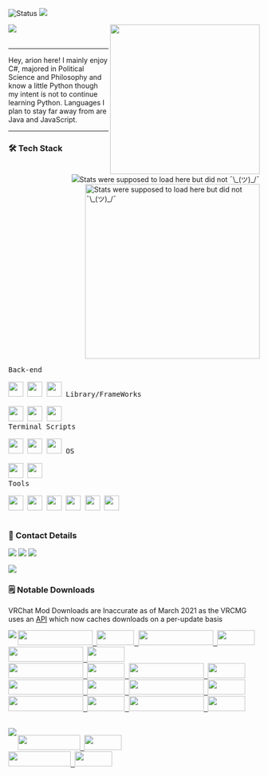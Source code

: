 ![Status](https://img.shields.io/badge/Status-Yes!-blue?style=for-the-badge)
<a href="https://github.com/Arion-Kun/">
	<img src="https://komarev.com/ghpvc/?username=Arion-Kun&style=for-the-badge">
</a>

<img align="left" src="https://readme-typing-svg.herokuapp.com?lines=Keep%20Coding!;CSharp%20|%20GoLang%20|%20Python;Always%20learning%20new%20things;Hope%20my%20work%20helps%20you%20achieve%20what%20you%20want!&width=500&height=50">

<img align="right" width="300" src="https://cdn.discordapp.com/attachments/857319153031315456/945032662987472906/bg_2.png">
<br><br>

<hr>
Hey, arion here! I mainly enjoy C#, majored in Political Science and Philosophy and know a little Python though my intent is not to continue learning Python. Languages I plan to stay far away from are Java and JavaScript.
<hr>

<p>
	<a href="https://youtu.be/K7XHy8nppf4">
		<img align="right" src="https://github-readme-stats.vercel.app/api/top-langs?username=Arion-Kun&show_icons=true&include_all_commits=true&show_icons=true&title_color=fff&icon_color=303030&text_color=fff&bg_color=303030&hide_border=false" alt="Stats were supposed to load here but did not ¯\_(ツ)_/¯" />
	  <img align="right" width="350" src="https://github-readme-stats.vercel.app/api?username=Arion-Kun&show_icons=true&include_all_commits=true&show_icons=true&title_color=fff&icon_color=303030&text_color=fff&bg_color=303030&hide_border=false" alt="Stats were supposed to load here but did not ¯\_(ツ)_/¯" />
	</a>
</p>
	
<h3>🛠 Tech Stack</h3>
<p style="display: inline-block;" align="left">
  <kbd>
    <kbd>Back-end</kbd>
    <br>
    <br>
	<a href="https://en.wikipedia.org/wiki/C_Sharp_(programming_language)"><img width="30px" src="https://cdn.jsdelivr.net/gh/devicons/devicon/icons/csharp/csharp-plain.svg" /></a>
	<a href="https://en.wikipedia.org/wiki/Go_(programming_language)"><img width="30px" src="https://cdn.jsdelivr.net/gh/devicons/devicon/icons/go/go-original-wordmark.svg" /></a>
	<a href="https://en.wikipedia.org/wiki/Python_(programming_language)"><img width="30px" src="https://cdn.jsdelivr.net/gh/devicons/devicon/icons/python/python-original.svg" /></a>
  </kbd>
  <kbd>
    <kbd>Library/FrameWorks</kbd>
    <br>
    <br>
	<a href="https://www.nuget.org/"><img width="30px" src="https://upload.wikimedia.org/wikipedia/commons/thumb/2/25/NuGet_project_logo.svg/64px-NuGet_project_logo.svg.png" /></a>
	<a href="https://www.tutorialsteacher.com/core/dotnet-core"><img width="30px" src="https://cdn.discordapp.com/attachments/857319153031315456/945022087196725298/dotnet-logo.png" /></a>
	<a href="https://en.wikipedia.org/wiki/.NET_Framework"><img width="30px" src="https://upload.wikimedia.org/wikipedia/commons/thumb/a/a3/.NET_Logo.svg/120px-.NET_Logo.svg.png" /></a>
  </kbd>
  <br>
  <kbd>
    <kbd>Terminal Scripts</kbd>
    <br>
    <br>
	<a href="https://en.wikipedia.org/wiki/Python_(programming_language)"><img width="30px" src="https://cdn.jsdelivr.net/gh/devicons/devicon/icons/python/python-original.svg" /></a>
	<a href="https://en.wikipedia.org/wiki/Bash_(Unix_shell)"><img width="30px" src="https://cdn.jsdelivr.net/gh/devicons/devicon/icons/bash/bash-original.svg" /></a>
	<a href="https://en.wikipedia.org/wiki/PowerShell"><img width="30px" src="https://upload.wikimedia.org/wikipedia/commons/thumb/a/af/PowerShell_Core_6.0_icon.png/121px-PowerShell_Core_6.0_icon.png" /></a>
  </kbd>
<kbd>
    <kbd>OS</kbd>
    <br>
    <br>
	<a href="http://en.wikipedia.org/wiki/Linux">
    <img width="30px" src="https://cdn.jsdelivr.net/gh/devicons/devicon/icons/linux/linux-original.svg" /></a>
	<a href="https://en.wikipedia.org/wiki/Microsoft_Windows">
    <img width="30px" src="https://cdn.jsdelivr.net/gh/devicons/devicon/icons/windows8/windows8-original.svg" /></a>
  </kbd>
<br>
  <kbd>
    <kbd>Tools</kbd>
    <br>
    <br>
	<a href="https://code.visualstudio.com/"><img width="30px" src="https://cdn.jsdelivr.net/gh/devicons/devicon/icons/vscode/vscode-original.svg" /></a>
	<a href="https://visualstudio.microsoft.com/"><img width="30px" src="https://cdn.jsdelivr.net/gh/devicons/devicon/icons/visualstudio/visualstudio-plain.svg"></a>
	<a href="https://www.jetbrains.com/rider/"><img width="30px" src="https://cdn.discordapp.com/attachments/857319153031315456/945027101000626236/svgexport-13.svg" /></a>
	<a href="https://www.jetbrains.com/go/"><img width="30px" src="https://cdn.discordapp.com/attachments/857319153031315456/945028868853596240/svgexport-9.svg"></a>
	<a href="https://www.jetbrains.com/pycharm/"><img width="30px" src="https://cdn.discordapp.com/attachments/857319153031315456/945029275269087342/svgexport-12.svg"></a>
	<a href="https://en.wikipedia.org/wiki/Git"><img width="30px" src="https://cdn.discordapp.com/attachments/857319153031315456/945031661744189440/git-icon-logo-png-transparent.png"></a>
  </kbd>
<br>
	
<h3>📲 Contact Details</h3>

<a href="https://discordapp.com/users/155396491853168640"><img src="https://img.shields.io/static/v1?label=arion&message=%231223&colorA=1e1e28&colorB=c9cbff&style=for-the-badge"></a>
<a href="https://youtu.be/K7XHy8nppf4?WhyWouldYouClickHere,YouAreAlreadyOnGithubBoomer!"><img src="https://img.shields.io/static/v1?label=Github&message=Arion-Kun&colorA=1e1e28&colorB=C0E4EC&style=for-the-badge"></a>
<a href="https://steamcommunity.com/id/Arion_Kun/"><img src="https://img.shields.io/static/v1?label=Steam&message=Arion&colorA=1e1e28&colorB=C0E4EC&style=for-the-badge"></a>
<p align="left"><img src="https://raw.githubusercontent.com/catppuccin/catppuccin/dev/assets/footers/gray0_ctp_on_line.svg?sanitize=true" /></p>

<h3>🗒️ Notable Downloads</h3>

VRChat Mod Downloads are Inaccurate as of March 2021 as the VRCMG uses an <a href="https://api.vrcmg.com/v0/mods.json">API</a> which now caches downloads on a per-update basis<br>

<img align="left" src="https://upload.wikimedia.org/wikipedia/commons/thumb/0/0d/C_Sharp_wordmark.svg/120px-C_Sharp_wordmark.svg.png"/>
<p>
	
<kbd><a href="https://github.com/Arion-Kun/PostProcessing">
<img alt="" width="150" height="30" src="https://img.shields.io/github/downloads/arion-kun/PostProcessing/total?colorA=1e1e28&colorB=129415&label=Post Processing%2b&style=for-the-badge"> <img alt="" width="75" height="30" src="https://img.shields.io/github/stars/arion-kun/PostProcessing?colorA=1e1e28&colorB=c9cbff&style=for-the-badge">
</a></kbd>
<kbd><a href="https://github.com/Arion-Kun/ToggleUIStickers">
	<img alt="" width="150" height="30" src="https://img.shields.io/github/downloads/arion-kun/ToggleUIStickers/total?colorA=1e1e28&colorB=129415&label=Toggle UI Stickers&style=for-the-badge"> <img alt="" width="75" height="30" src="https://img.shields.io/github/stars/arion-kun/ToggleUIStickers?colorA=1e1e28&colorB=c9cbff&style=for-the-badge">
</a></kbd>
<kbd><a href="https://github.com/Arion-Kun/StartupManager">
<img alt="" width="150" height="30" src="https://img.shields.io/github/downloads/arion-kun/StartupManager/total?colorA=1e1e28&colorB=129415&label=Startup Manager&style=for-the-badge"> <img alt="" width="75" height="30" src="https://img.shields.io/github/stars/arion-kun/StartupManager?colorA=1e1e28&colorB=c9cbff&style=for-the-badge">
</a></kbd>
<br><kbd><a href="https://github.com/Arion-Kun/MicSensitivity">
	<img alt="" width="150" height="30" src="https://img.shields.io/github/downloads/arion-kun/MicSensitivity/total?colorA=1e1e28&colorB=129415&label=Mic Sensitivity&style=for-the-badge">
	<img alt="" width="75" height="30" src="https://img.shields.io/github/stars/arion-kun/MicSensitivity?colorA=1e1e28&colorB=c9cbff&style=for-the-badge">
</a></kbd>
<kbd><a href="https://github.com/Arion-Kun/WingStateSaver">
	<img alt="" width="150" height="30" src="https://img.shields.io/github/downloads/arion-kun/WingStateSaver/total?colorA=1e1e28&colorB=129415&label=Wing State Saver&style=for-the-badge"> <img alt="" width="75" height="30" src="https://img.shields.io/github/stars/arion-kun/WingStateSaver?colorA=1e1e28&colorB=c9cbff&style=for-the-badge">
</a></kbd><br>
<kbd><a href="https://github.com/Arion-Kun/ToggleMicIcon">
	<img alt="" width="150" height="30" src="https://img.shields.io/github/downloads/arion-kun/ToggleMicIcon/total?colorA=1e1e28&colorB=129415&label=Toggle Mic Icon&style=for-the-badge">
	<img alt="" width="75" height="30" src="https://img.shields.io/github/stars/arion-kun/ToggleMicIcon?colorA=1e1e28&colorB=c9cbff&style=for-the-badge">
</a></kbd>
<kbd><a href="https://github.com/Arion-Kun/ResizePls">
	<img alt="" width="150" height="30" src="https://img.shields.io/github/downloads/arion-kun/ResizePls/total?colorA=1e1e28&colorB=129415&label=Resize Pls&style=for-the-badge">
	<img alt="" width="75" height="30" src="https://img.shields.io/github/stars/arion-kun/ResizePls?colorA=1e1e28&colorB=c9cbff&style=for-the-badge">
	</a></kbd><br>
<kbd><a href="https://github.com/Arion-Kun/ConsoleEncodingFix">
	<img alt="" width="150" height="30" src="https://img.shields.io/github/downloads/arion-kun/ConsoleEncodingFix/total?colorA=1e1e28&colorB=129415&label=Console Encoding Fix&style=for-the-badge"> 
	<img alt="" width="75" height="30" src="https://img.shields.io/github/stars/arion-kun/ConsoleEncodingFix?colorA=1e1e28&colorB=c9cbff&style=for-the-badge">
</a></kbd>
<kbd><a href="https://github.com/Arion-Kun/RainmeterWrapper">
	<img alt="" width="150" height="30" src="https://img.shields.io/github/downloads/arion-kun/RainmeterWrapper/total?colorA=1e1e28&colorB=129415&label=Rainmeter Wrapper&style=for-the-badge"> <img alt="" width="75" height="30" src="https://img.shields.io/github/stars/arion-kun/RainmeterWrapper?colorA=1e1e28&colorB=c9cbff&style=for-the-badge">
</a></kbd>
	
</p><br>

<img align="left" src="https://upload.wikimedia.org/wikipedia/commons/thumb/0/05/Go_Logo_Blue.svg/215px-Go_Logo_Blue.svg.png"/>
<p>
	
<kbd><a href="https://github.com/Arion-Kun/GoZippy">
	<img alt="" width="125" height="30" src="https://img.shields.io/github/downloads/arion-kun/GoZippy/total?colorA=1e1e28&colorB=38ADD8&label=Go Zippy&style=for-the-badge"> 
	<img alt="" width="75" height="30" src="https://img.shields.io/github/stars/arion-kun/GoZippy?colorA=1e1e28&colorB=c9cbff&style=for-the-badge">
</a></kbd><br>
<kbd><a href="https://github.com/Arion-Kun/GoLaunch">
	<img alt="" width="125" height="30" src="https://img.shields.io/github/downloads/arion-kun/GoLaunch/total?colorA=1e1e28&colorB=38ADD8&label=Go Launch&style=for-the-badge"> 
	<img alt="" width="75" height="30" src="https://img.shields.io/github/stars/arion-kun/GoLaunch?colorA=1e1e28&colorB=c9cbff&style=for-the-badge">
</a></kbd>
	
</p>
